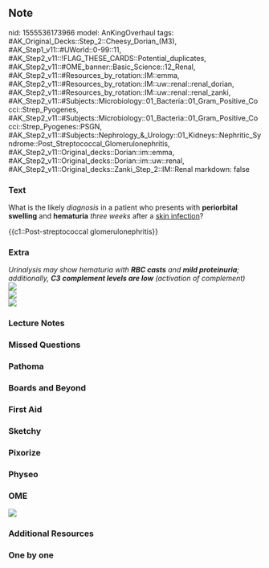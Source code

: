 ## Note
nid: 1555536173966
model: AnKingOverhaul
tags: #AK_Original_Decks::Step_2::Cheesy_Dorian_(M3), #AK_Step1_v11::#UWorld::0-99::11, #AK_Step2_v11::!FLAG_THESE_CARDS::Potential_duplicates, #AK_Step2_v11::#OME_banner::Basic_Science::12_Renal, #AK_Step2_v11::#Resources_by_rotation::IM::emma, #AK_Step2_v11::#Resources_by_rotation::IM::uw::renal::renal_dorian, #AK_Step2_v11::#Resources_by_rotation::IM::uw::renal::renal_zanki, #AK_Step2_v11::#Subjects::Microbiology::01_Bacteria::01_Gram_Positive_Cocci::Strep_Pyogenes, #AK_Step2_v11::#Subjects::Microbiology::01_Bacteria::01_Gram_Positive_Cocci::Strep_Pyogenes::PSGN, #AK_Step2_v11::#Subjects::Nephrology_&_Urology::01_Kidneys::Nephritic_Syndrome::Post_Streptococcal_Glomerulonephritis, #AK_Step2_v11::Original_decks::Dorian::im::emma, #AK_Step2_v11::Original_decks::Dorian::im::uw::renal, #AK_Step2_v11::Original_decks::Zanki_Step_2::IM::Renal
markdown: false

### Text
What is the likely <i>diagnosis</i> in a patient who presents with
<b>periorbital swelling</b> and <b>hematuria</b> <i>three weeks</i>
after a <u>skin infection</u>?
<div>
  {{c1::Post-streptococcal glomerulonephritis}}
</div>

### Extra
<div>
  <div>
    <i>Urinalysis may show hematuria with <b>RBC casts</b> and
    <b>mild proteinuria</b>; additionally, <b>C3 complement levels
    are low</b> (activation of complement)</i>
  </div>
  <div>
    <i><img src="iga.png"></i>
  </div>
  <div>
    <i><img src="paste-1858982104793089.jpg"></i>
  </div>
</div>
<div>
  <i><u><img src="paste-3063591582302209.jpg"></u></i>
</div>

### Lecture Notes


### Missed Questions


### Pathoma


### Boards and Beyond


### First Aid


### Sketchy


### Pixorize


### Physeo


### OME
<div class="ome-widget">
  <a href="https://onlinemeded.org/spa/renal?ref=anki"><img src=
  "_OME_AnkiFlashcards_Topic_1.png"></a>
</div>

### Additional Resources


### One by one

